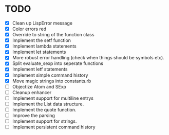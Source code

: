 # TODO

- [x] Clean up LispError message
- [x] Color errors red
- [x] Override to string of the function class
- [x] Implement the setf function
- [x] Implement lambda statements
- [x] Implement let statements
- [x] More robust error handling (check when things should be symbols etc).
- [x] Split evaluate_sexp into seperate functions
- [x] Implement letf statements
- [x] Implement simple command history
- [x] Move magic strings into constants.rb
- [ ] Objectize Atom and SExp
- [ ] Cleanup enhancer
- [ ] Implement support for multiline entrys
- [ ] Implement the List data structure.
- [ ] Implement the quote function.
- [ ] Improve the parsing
- [ ] Implement support for strings.
- [ ] Implement persistent command history

